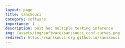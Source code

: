 ```yaml
---
layout: page
title: sansSouci
category: software
importance: 1
description: post hoc multiple testing inference
img: /assets/img/software/sanssouci_conf-curves.png
redirect: https://sanssouci-org.github.io/sanssouci
---
```


